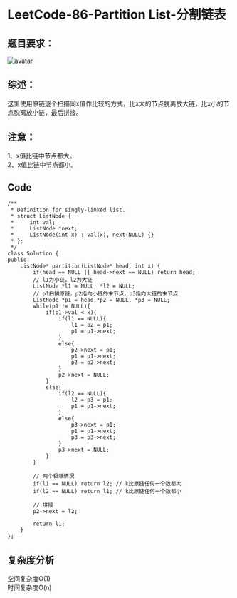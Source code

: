 # LeetCode-86-Partition List-分割链表

## 题目要求：
![avatar](https:///github.com/JakeChanFangZiyuan20/MyLeetCode/blob/master/img/86.png)


## 综述：  
这里使用原链逐个扫描同x值作比较的方式，比x大的节点脱离放大链，比x小的节点脱离放小链，最后拼接。  

## 注意：
1、x值比链中节点都大。  
2、x值比链中节点都小。  

## Code
```
/**
 * Definition for singly-linked list.
 * struct ListNode {
 *     int val;
 *     ListNode *next;
 *     ListNode(int x) : val(x), next(NULL) {}
 * };
 */
class Solution {
public:
    ListNode* partition(ListNode* head, int x) {
        if(head == NULL || head->next == NULL) return head;
        // l1为小链，l2为大链
        ListNode *l1 = NULL, *l2 = NULL;
        // p1扫描原链，p2指向小链的末节点，p3指向大链的末节点
        ListNode *p1 = head,*p2 = NULL, *p3 = NULL;
        while(p1 != NULL){
            if(p1->val < x){
                if(l1 == NULL){
                    l1 = p2 = p1;
                    p1 = p1->next;
                }
                else{
                    p2->next = p1;
                    p1 = p1->next;
                    p2 = p2->next;
                }
                p2->next = NULL;
            }
            else{
                if(l2 == NULL){
                    l2 = p3 = p1;
                    p1 = p1->next;
                }
                else{
                    p3->next = p1;
                    p1 = p1->next;
                    p3 = p3->next;
                }
                p3->next = NULL;
            }
        }
        
        // 两个极端情况
        if(l1 == NULL) return l2; // k比原链任何一个数都大
        if(l2 == NULL) return l1; // k比原链任何一个数都小

        // 拼接
        p2->next = l2;

        return l1;
    }
};
```
  

## 复杂度分析
空间复杂度O(1)  
时间复杂度O(n)

